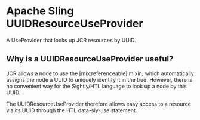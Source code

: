 # Apache Sling UUIDResourceUseProvider
A UseProvider that looks up JCR resources by UUID.
## Why is a UUIDResourceUseProvider useful?
JCR allows a node to use the [mix:referenceable] mixin, which automatically assigns the node a UUID to uniquely identify it in the tree.
However, there is no convenient way for the Sightly/HTL language to look up a node by this UUID.

The UUIDResourceUseProvider therefore allows easy access to a resource via its UUID through the HTL data-sly-use statement.
